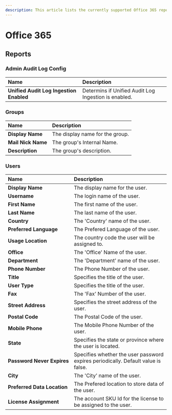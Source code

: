 ```yaml
---
description: This article lists the currently supported Office 365 reports with all of the properties that SysKit Trace loads.
---
```


[comment]: <> (THIS IS AN AUTOGENERATED ARTICLE, DO NOT CHANGE MANUALLY)
[comment]: <> (THIS IS AN AUTOGENERATED ARTICLE, DO NOT CHANGE MANUALLY)
[comment]: <> (THIS IS AN AUTOGENERATED ARTICLE, DO NOT CHANGE MANUALLY)
[comment]: <> (THIS IS AN AUTOGENERATED ARTICLE, DO NOT CHANGE MANUALLY)
[comment]: <> (THIS IS AN AUTOGENERATED ARTICLE, DO NOT CHANGE MANUALLY)


# Office 365



## Reports



### Admin Audit Log Config

| Name | Description |
| :--- | :--- |
| **Unified&nbsp;Audit&nbsp;Log Ingestion Enabled** | Determins if Unified Audit Log Ingestion is enabled. |

### Groups

| Name | Description |
| :--- | :--- |
| **Display&nbsp;Name** | The display name for the group. |
| **Mail&nbsp;Nick&nbsp;Name** | The group's Internal Name. |
| **Description** | The group's description. |

### Users

| Name | Description |
| :--- | :--- |
| **Display&nbsp;Name** | The display name for the user. |
| **Username** | The login name of the user. |
| **First&nbsp;Name** | The first name of the user. |
| **Last&nbsp;Name** | The last name of the user. |
| **Country** | The 'Country' name of the user. |
| **Preferred&nbsp;Language** | The Prefered Language of the user. |
| **Usage&nbsp;Location** | The country code the user will be assigned to. |
| **Office** | The 'Office' Name of the user. |
| **Department** | The 'Department' name of the user. |
| **Phone&nbsp;Number** | The Phone Number of the user. |
| **Title** | Specifies the title of the user. |
| **User&nbsp;Type** | Specifies the title of the user. |
| **Fax** | The 'Fax' Number of the user. |
| **Street&nbsp;Address** | Specifies the street address of the user. |
| **Postal&nbsp;Code** | The Postal Code of the user. |
| **Mobile&nbsp;Phone** | The Mobile Phone Number of the user. |
| **State** | Specifies the state or province where the user is located. |
| **Password&nbsp;Never&nbsp;Expires** | Specifies whether the user password expires periodically. Default value is false. |
| **City** | The 'City' name of the user. |
| **Preferred&nbsp;Data&nbsp;Location** | The Prefered location to store data of the user. |
| **License&nbsp;Assignment** | The account SKU Id for the license to be assigned to the user. |
